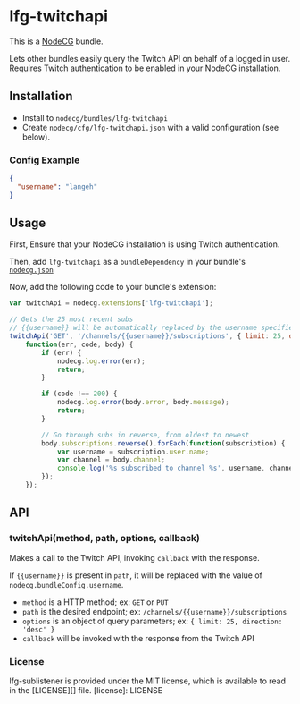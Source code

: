 # lfg-twitchapi
This is a [NodeCG](http://github.com/nodecg/nodecg) bundle.

Lets other bundles easily query the Twitch API on behalf of a logged in user.
Requires Twitch authentication to be enabled in your NodeCG installation.

## Installation
- Install to `nodecg/bundles/lfg-twitchapi`
- Create `nodecg/cfg/lfg-twitchapi.json` with a valid configuration (see below).

### Config Example
```json
{
  "username": "langeh"
}
```

## Usage
First, Ensure that your NodeCG installation is using Twitch authentication.

Then, add `lfg-twitchapi` as a `bundleDependency` in your bundle's [`nodecg.json`](https://github.com/nodecg/nodecg/wiki/nodecg.json)

Now, add the following code to your bundle's extension:
```javascript
var twitchApi = nodecg.extensions['lfg-twitchapi'];

// Gets the 25 most recent subs
// {{username}} will be automatically replaced by the username specified in lfg-twitchapi.json
twitchApi('GET', '/channels/{{username}}/subscriptions', { limit: 25, direction: 'desc' },
    function(err, code, body) {
        if (err) {
            nodecg.log.error(err);
            return;
        }

        if (code !== 200) {
            nodecg.log.error(body.error, body.message);
            return;
        }

        // Go through subs in reverse, from oldest to newest
        body.subscriptions.reverse().forEach(function(subscription) {
            var username = subscription.user.name;
            var channel = body.channel;
            console.log('%s subscribed to channel %s', username, channel);
        });
    });
```

## API
### twitchApi(method, path, options, callback)
Makes a call to the Twitch API, invoking `callback` with the response.

If `{{username}}` is present in `path`, it will be replaced with the value of `nodecg.bundleConfig.username`.

* `method` is a HTTP method; ex: `GET` or `PUT`
* `path` is the desired endpoint; ex: `/channels/{{username}}/subscriptions`
* `options` is an object of query parameters; ex: `{ limit: 25, direction: 'desc' }`
* `callback` will be invoked with the response from the Twitch API

### License
lfg-sublistener is provided under the MIT license, which is available to read in the [LICENSE][] file.
[license]: LICENSE
